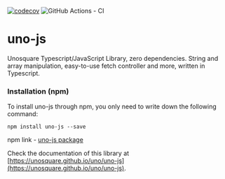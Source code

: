 [![codecov](https://codecov.io/gh/unosquare/uno-js/branch/master/graph/badge.svg)](https://codecov.io/gh/unosquare/uno-js)
![GitHub Actions - CI](https://github.com/unosquare/uno-js/workflows/Node%20CI/badge.svg)

# uno-js

Unosquare Typescript/JavaScript Library, zero dependencies.
String and array manipulation, easy-to-use fetch controller and more, written in Typescript.

### Installation (npm)
To install uno-js through npm, you only need to write down the following command:

    npm install uno-js --save

npm link - [uno-js package](https://www.npmjs.com/package/uno-js)

Check the documentation of this library at [https://unosquare.github.io/uno/uno-js](https://unosquare.github.io/uno/uno-js).

